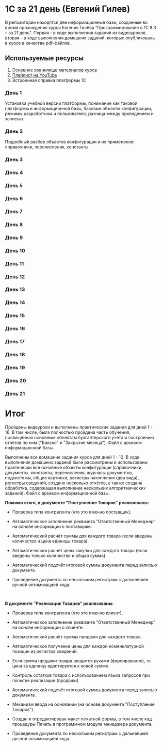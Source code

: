 # 1C за 21 день (Евгений Гилев)
В репозитории находятся две информационные базы, созданные во время прохождения курса Евгения Гилёва "Программирование в 1С 8.3 – за 21 день". Первая - в ходе выполнения заданий из видеоуроков, вторая - в ходе выполнения домашних заданий, которые опубликованы в курсе в качестве pdf-файлов.

## Используемые ресурсы
1. [Основное хранилище материалов курса](https://xn----1-bedvffifm4g.xn--p1ai/free/programming-in-1c-in-21-days/final-all-in-one/)
2. [Плейлист на YouTube](https://www.youtube.com/watch?v=y16Y3nKC3QI&list=PLN1BSVwPIqvUBuhRj3PYHqdCn6upxIXzD&ab_channel=CarlosSanchez)
3.  Встроенная справка платформы 1С

### День 1
Установка учебной версии платформы, понимание как таковой платформы и информационной базы, базовые объекты конфигурации, режимы разработчика и пользователя, разница между проведением и записью.
### День 2
Подробный разбор объектов конфигурации и их применение: справочники, перечисления, константы.
### День 3

### День 4

### День 5

### День 6

### День 7

### День 8

### День 9

### День 10

### День 11

### День 12

### День 13

### День 14

### День 15

### День 16

### День 17

### День 18

### День 19

### День 20

### День 21

# Итог
Пройдены видеуроки и выполнены практические задания для дней 1 - 16. В том числе, была полностью пройдена часть обучения, посвящённая основным объектам бухгалтерского учёта и построению отчётов по ним ("Баланс" и "Закрытие месяца"). Файл с архивом информационной базы.

Выполнены все домашние задания курса для дней 1 - 12. В ходе выполнения домашних заданий были рассмотрены и использованы практически все основные объекты конфигурации (справочники, документы, константы, перечисления, журналы документов, подсистемы, общие картинки, регистры накопления (два вида), регистры сведений, создано несколько отчётов, а также создана обработка, содержащая выполнение нескольких алгоритмических заданий). Файл с архивом информационной базы.

**Помимо этого, в документе "Поступление Товаров" реализованы:**

* Проверка типа контрагента (что это именно поставщик).

* Автоматическое заполнение реквизита "Ответственный Менеджер" на основе информации о поставщике.

* Автоматический расчёт суммы для каждого товара (если введены количество и цена единицы товара).

* Автоматический расчёт цены закупки для каждого товара (если введены только количество и общая сумма).

* Автоматический подсчёт итоговой суммы документа перед записью документа.

* Проведение документа по нескольким регистрам с дальнейшей ручной оптимизацией кода.

<br>

**В документе "Реализация Товаров" реализованы:**

* Проверка типа контрагента (что это именно клиент).

* Автоматическое заполнение реквизита "Ответственный Менеджер" на основе информации о клиенте.

* Автоматический расчёт суммы продажи для каждого товара.

* Автоматическое получение цены для каждой номенклатурной позиции из регистра сведений.

* Если сумма продажи товара вводится руками (форсированно), то цена за единицу адаптируется к новой сумме.

* Контроль остатков товара с использованием языка запросов при попытке реализации (продажи).

* Автоматический подсчёт итоговой суммы документа перед записью документа.

* Механизм ввода на основании (на основе документа "Поступление Товаров").

* Создан и отредактирован макет печатной формы, в том числе код процедуры Печать в программном модуле менеджера документа.

* Проведение документа по нескольким регистрам с дальнейшей ручной оптимизацией кода.

<br>
